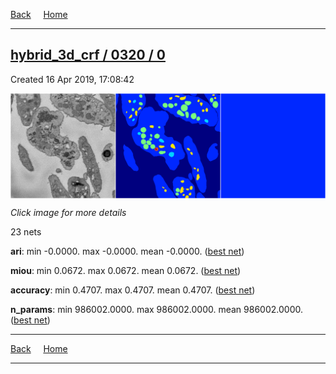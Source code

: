 
[Back](..)&nbsp;&nbsp;&nbsp;&nbsp;&nbsp;[Home](https://leapmanlab.github.io/snapshots)

---

<div class="summary"><a href="0"><h2>hybrid_3d_crf / 0320 / 0</h2></a><p>Created 16 Apr 2019, 17:08:42
</p><a href="0"><img src="0/17/media/summary.png" align="center"></a><p><i>Click image for more details</i>
</p></div>

23 nets

**ari**: min -0.0000. max -0.0000. mean -0.0000.  ([best net](0/21))

**miou**: min 0.0672. max 0.0672. mean 0.0672.  ([best net](0/17))

**accuracy**: min 0.4707. max 0.4707. mean 0.4707.  ([best net](0/21))

**n_params**: min 986002.0000. max 986002.0000. mean 986002.0000.  ([best net](0/21))

---

[Back](..)&nbsp;&nbsp;&nbsp;&nbsp;&nbsp;[Home](https://leapmanlab.github.io/snapshots)

---
